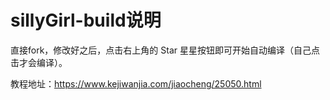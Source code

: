 # sillyGirl-build说明

直接fork，修改好之后，点击右上角的 Star 星星按钮即可开始自动编译（自己点击才会编译）。

教程地址：https://www.kejiwanjia.com/jiaocheng/25050.html
